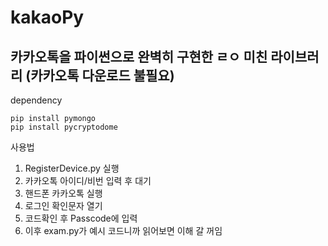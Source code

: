 # kakaoPy

## 카카오톡을 파이썬으로 완벽히 구현한 ㄹㅇ 미친 라이브러리 (카카오톡 다운로드 불필요)
dependency

    pip install pymongo
    pip install pycryptodome



사용법

1. RegisterDevice.py 실행
2. 카카오톡 아이디/비번 입력 후 대기
3. 핸드폰 카카오톡 실행
4. 로그인 확인문자 열기
5. 코드확인 후 Passcode에 입력
6. 이후 exam.py가 예시 코드니까 읽어보면 이해 갈 꺼임
